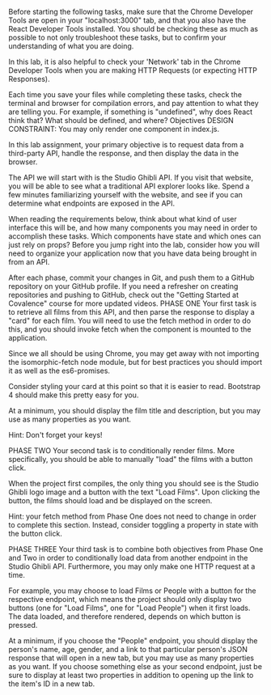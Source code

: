 Before starting the following tasks, make sure that the Chrome Developer Tools are open in your "localhost:3000" tab, and that you also have the React Developer Tools installed. You should be checking these as much as possible to not only troubleshoot these tasks, but to confirm your understanding of what you are doing.

In this lab, it is also helpful to check your 'Network' tab in the Chrome Developer Tools when you are making HTTP Requests (or expecting HTTP Responses).

Each time you save your files while completing these tasks, check the terminal and browser for compilation errors, and pay attention to what they are telling you. For example, if something is "undefined", why does React think that? What should be defined, and where?
Objectives
DESIGN CONSTRAINT: You may only render one component in index.js.

In this lab assignment, your primary objective is to request data from a third-party API, handle the response, and then display the data in the browser.

The API we will start with is the Studio Ghibli API. If you visit that website, you will be able to see what a traditional API explorer looks like. Spend a few minutes familiarizing yourself with the website, and see if you can determine what endpoints are exposed in the API.

When reading the requirements below, think about what kind of user interface this will be, and how many components you may need in order to accomplish these tasks. Which components have state and which ones can just rely on props? Before you jump right into the lab, consider how you will need to organize your application now that you have data being brought in from an API.

After each phase, commit your changes in Git, and push them to a GitHub repository on your GitHub profile. If you need a refresher on creating repositories and pushing to GitHub, check out the "Getting Started at Covalence" course for more updated videos.
PHASE ONE
Your first task is to retrieve all films from this API, and then parse the response to display a "card" for each film. You will need to use the fetch method in order to do this, and you should invoke fetch when the component is mounted to the application.

Since we all should be using Chrome, you may get away with not importing the isomorphic-fetch node module, but for best practices you should import it as well as the es6-promises.

Consider styling your card at this point so that it is easier to read. Bootstrap 4 should make this pretty easy for you.

At a minimum, you should display the film title and description, but you may use as many properties as you want.

Hint: Don't forget your keys!

PHASE TWO
Your second task is to conditionally render films. More specifically, you should be able to manually "load" the films with a button click.

When the project first compiles, the only thing you should see is the Studio Ghibli logo image and a button with the text "Load Films". Upon clicking the button, the films should load and be displayed on the screen.

Hint: your fetch method from Phase One does not need to change in order to complete this section. Instead, consider toggling a property in state with the button click.

PHASE THREE
Your third task is to combine both objectives from Phase One and Two in order to conditionally load data from another endpoint in the Studio Ghibli API. Furthermore, you may only make one HTTP request at a time.

For example, you may choose to load Films or People with a button for the respective endpoint, which means the project should only display two buttons (one for "Load Films", one for "Load People") when it first loads. The data loaded, and therefore rendered, depends on which button is pressed.

At a minimum, if you choose the "People" endpoint, you should display the person's name, age, gender, and a link to that particular person's JSON response that will open in a new tab, but you may use as many properties as you want. If you choose something else as your second endpoint, just be sure to display at least two properties in addition to opening up the link to the item's ID in a new tab.

